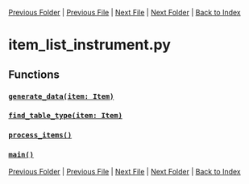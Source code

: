 [Previous Folder](../item_article.md) | [Previous File](item_list_household.md) | [Next File](item_list_junk.md) | [Next Folder](../../lists/attachment_list.md) | [Back to Index](../../../index.md)

# item_list_instrument.py

## Functions

### [`generate_data(item: Item)`](https://github.com/Vaileasys/pz-wiki_parser/blob/main/scripts/items/lists/item_list_instrument.py#L12)
### [`find_table_type(item: Item)`](https://github.com/Vaileasys/pz-wiki_parser/blob/main/scripts/items/lists/item_list_instrument.py#L46)
### [`process_items()`](https://github.com/Vaileasys/pz-wiki_parser/blob/main/scripts/items/lists/item_list_instrument.py#L49)
### [`main()`](https://github.com/Vaileasys/pz-wiki_parser/blob/main/scripts/items/lists/item_list_instrument.py#L74)


[Previous Folder](../item_article.md) | [Previous File](item_list_household.md) | [Next File](item_list_junk.md) | [Next Folder](../../lists/attachment_list.md) | [Back to Index](../../../index.md)
